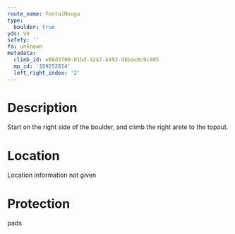 ```yaml
---
route_name: FontaiNooga
type:
  boulder: true
yds: V9
safety: ''
fa: unknown
metadata:
  climb_id: e88d3700-01bd-4247-b492-d8bac0c9c405
  mp_id: '109252014'
  left_right_index: '2'
---
```

# Description
Start on the right side of the boulder, and climb the right arete to the topout.

# Location
Location information not given

# Protection
pads
